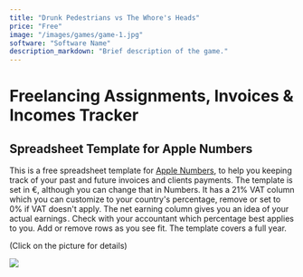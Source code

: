 ```yaml
---
title: "Drunk Pedestrians vs The Whore's Heads"
price: "Free"
image: "/images/games/game-1.jpg"
software: "Software Name"
description_markdown: "Brief description of the game."
---
```



# Freelancing Assignments, Invoices & Incomes Tracker

## Spreadsheet Template for Apple Numbers
This is a free spreadsheet template for [Apple Numbers](https://www.apple.com/numbers/), to help you keeping track of your past and future invoices and clients payments. The template is set in €, although you can change that in Numbers. It has a 21% VAT column which you can customize to your country's percentage, remove or set to 0% if VAT doesn't apply. The net earning column gives you an idea of your actual earnings . Check with your accountant which percentage best applies to you. Add or remove rows as you see fit. The template covers a full year.

<p class="tc f5 black-30 measure-wide lh-copy avenir">
(Click on the picture for details)
</p>


<a href="https://gum.co/invoices-tracker" class="no-underline pv2 grow db"><img class="w-100" src="{{site.baseurl}}/images/templates/assignments/assignments_tracker_spreadsheet.png"></a>

